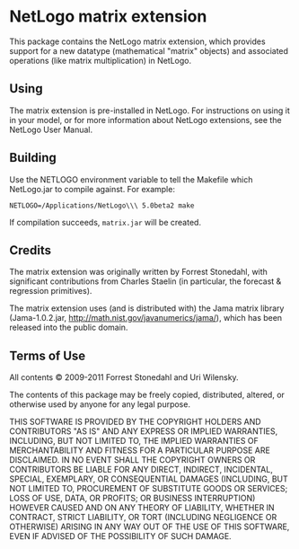# NetLogo matrix extension

This package contains the NetLogo matrix extension, which provides support for a new datatype (mathematical "matrix" objects) and associated operations (like matrix multiplication) in NetLogo. 

## Using

The matrix extension is pre-installed in NetLogo. For instructions on using it in your model, or for more information about NetLogo extensions, see the NetLogo User Manual.

## Building

Use the NETLOGO environment variable to tell the Makefile which NetLogo.jar to compile against.  For example:

    NETLOGO=/Applications/NetLogo\\\ 5.0beta2 make

If compilation succeeds, `matrix.jar` will be created.

## Credits

The matrix extension was originally written by Forrest Stonedahl, with significant contributions from Charles Staelin (in particular, the forecast & regression primitives).

The matrix extension uses (and is distributed with) the Jama matrix library (Jama-1.0.2.jar, http://math.nist.gov/javanumerics/jama/), which has been released into the public domain.

## Terms of Use

All contents © 2009-2011 Forrest Stonedahl and Uri Wilensky.

The contents of this package may be freely copied, distributed, altered, or otherwise used by anyone for any legal purpose.

THIS SOFTWARE IS PROVIDED BY THE COPYRIGHT HOLDERS AND CONTRIBUTORS "AS IS" AND ANY EXPRESS OR IMPLIED WARRANTIES, INCLUDING, BUT NOT LIMITED TO, THE IMPLIED WARRANTIES OF MERCHANTABILITY AND FITNESS FOR A PARTICULAR PURPOSE ARE DISCLAIMED.  IN NO EVENT SHALL THE COPYRIGHT OWNERS OR CONTRIBUTORS BE LIABLE FOR ANY DIRECT, INDIRECT, INCIDENTAL, SPECIAL, EXEMPLARY, OR CONSEQUENTIAL DAMAGES (INCLUDING, BUT NOT LIMITED TO, PROCUREMENT OF SUBSTITUTE GOODS OR SERVICES; LOSS OF USE, DATA, OR PROFITS; OR BUSINESS INTERRUPTION) HOWEVER CAUSED AND ON ANY THEORY OF LIABILITY, WHETHER IN CONTRACT, STRICT LIABILITY, OR TORT (INCLUDING NEGLIGENCE OR OTHERWISE) ARISING IN ANY WAY OUT OF THE USE OF THIS SOFTWARE, EVEN IF ADVISED OF THE POSSIBILITY OF SUCH DAMAGE.
